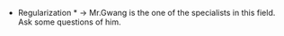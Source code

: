 * Regularization * -> Mr.Gwang is the one of the specialists in this field. Ask some questions of him.
